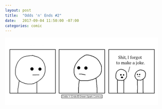 ```yaml
---
layout: post
title:  "Odds 'n' Ends #2"
date:   2017-09-04 11:50:00 -07:00
categories: comic
---
```

![Comic #2](/images/ONE0002.png)

